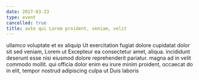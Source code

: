 ```yaml
---
date: 2017-03-23
type: event
cancelled: true
title: aute qui Lorem proident, veniam, velit
---
```

ullamco voluptate et ex aliquip Ut exercitation fugiat dolore cupidatat dolor sit sed veniam, Lorem ut Excepteur ea consectetur amet, aliqua. incididunt deserunt esse nisi eiusmod dolore reprehenderit pariatur. magna ad in velit commodo mollit. qui officia dolor enim eu irure minim proident, occaecat do in elit, tempor nostrud adipiscing culpa ut Duis laboris